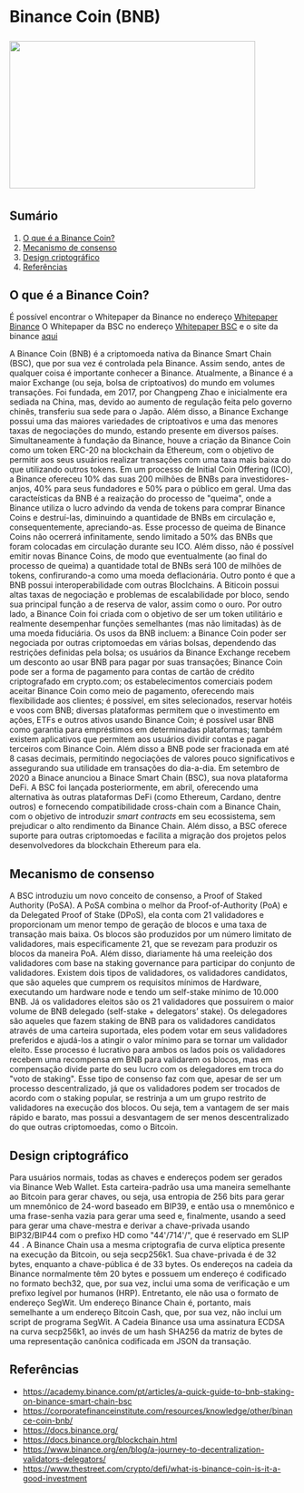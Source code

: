 # Binance Coin (BNB)

<img src="https://portaldobitcoin.uol.com.br/wp-content/uploads/2021/04/shutterstock_1876433254.jpg" style="width: 433px; height: 260.684px; margin: 6.60816px 0px;">


## Sumário

1. [O que é a Binance Coin?](#1)
2. [Mecanismo de consenso](#2)
3. [Design criptográfico](#3)
4. [Referências](#4)

<a id='1'></a>

## O que é a Binance Coin?
É possível encontrar o Whitepaper da Binance no endereço [Whitepaper Binance](https://web.archive.org/web/20200422153723/https://www.binance.com/resources/ico/Binance_WhitePaper_en.pdf) O Whitepaper da BSC no endereço [Whitepaper BSC](https://github.com/binance-chain/whitepaper/blob/master/WHITEPAPER.md) e o site da binance [aqui](https://www.binance.org/pt)

A Binance Coin (BNB) é a criptomoeda nativa da Binance Smart Chain (BSC), que por sua vez é controlada pela Binance. Assim sendo, antes de qualquer coisa é importante conhecer a Binance. Atualmente, a Binance é a maior Exchange (ou seja, bolsa de criptoativos) do mundo em volumes transações. Foi fundada, em 2017, por Changpeng Zhao e inicialmente era sediada na China, mas, devido ao aumento de regulação feita pelo governo chinês, transferiu sua sede para o Japão. Além disso, a Binance Exchange possui uma das maiores variedades de criptoativos e uma das menores taxas de negociações do mundo, estando presente em diversos países.
Simultaneamente à fundação da Binance, houve a criação da Binance Coin como um token ERC-20 na blockchain da Ethereum, com o objetivo de permitir aos seus usuários realizar transações com uma taxa mais baixa do que utilizando outros tokens. Em um processo de Initial Coin Offering (ICO), a Binance ofereceu 10% das suas 200 milhões de BNBs para investidores-anjos, 40% para seus fundadores e 50% para o público em geral. Uma das caracteísticas da BNB é a reaização do processo de "queima", onde a Binance utiliza o lucro advindo da venda de tokens para comprar Binance Coins e destruí-las, diminuindo a quantidade de BNBs em circulação e, consequentemente, apreciando-as. Esse processo de queima de Binance Coins não ocerrerá infinitamente, sendo limitado a 50% das BNBs que foram colocadas em circulação durante seu ICO. Além disso, não é possível emitir novas Binance Coins, de modo que eventualmente (ao final do processo de queima) a quantidade total de BNBs será 100 de milhões de tokens, confirurando-a como uma moeda deflacionária. Outro ponto é que a BNB possui interoperabilidade com outras Bloclchains.
A Biticoin possui altas taxas de negociação e problemas de escalabilidade por bloco, sendo sua principal função a de reserva de valor, assim como o ouro. Por outro lado, a Binance Coin foi criada com o objetivo de ser um token utilitário e realmente desempenhar funções semelhantes (mas não limitadas) às de uma moeda fiduciária. Os usos da BNB incluem: a Binance Coin poder ser negociada por outras criptomoedas em várias bolsas, dependendo das restrições definidas pela bolsa; os usuários da Binance Exchange recebem um desconto ao usar BNB para pagar por suas transações; Binance Coin pode ser a forma de pagamento para contas de cartão de crédito criptografado em crypto.com; os estabelecimentos comerciais podem aceitar Binance Coin como meio de pagamento, oferecendo mais flexibilidade aos clientes; é possível, em sites selecionados, reservar hotéis e voos com BNB; diversas plataformas permitem que o investimento em ações, ETFs e outros ativos usando Binance Coin; é possível usar BNB como garantia para empréstimos em determinadas plataformas; também existem aplicativos que permitem aos usuários dividir contas e pagar terceiros com Binance Coin. Além disso a BNB pode ser fracionada em até 8 casas decimais, permitindo negociações de valores pouco significativos e assegurando sua utilidade em transações do dia-a-dia.
Em setembro de 2020 a Binace anunciou a Binace Smart Chain (BSC), sua nova plataforma DeFi. A BSC foi lançada posteriormente, em abril, oferecendo uma alternativa às outras plataformas DeFi (como Ethereum, Cardano, dentre outros) e fornecendo compatibilidade cross-chain com a Binance Chain, com o objetivo de introduzir _smart contracts_ em seu ecossistema, sem prejudicar o alto rendimento da Binance Chain. Além disso, a BSC oferece suporte para outras criptomoedas e facilita a migração dos projetos pelos desenvolvedores da blockchain Ethereum para ela.

<a id='2'></a>

## Mecanismo de consenso

A BSC introduziu um novo conceito de consenso, a Proof of Staked Authority (PoSA). A PoSA combina o melhor da Proof-of-Authority (PoA) e da Delegated Proof of Stake (DPoS), ela conta com 21 validadores e proporcionam um menor tempo de geração de blocos e uma taxa de transação mais baixa.
Os blocos são produzidos por um número limitato de validadores, mais especificamente 21, que se revezam para produzir os blocos da maneira PoA. Além disso, diariamente há uma reeleição dos validadores com base na staking governance para participar do conjunto de validadores.
Existem dois tipos de validadores, os validadores candidatos, que são aqueles que cumprem os requisitos mínimos de Hardware, executando um hardware node e tendo um self-stake mínimo de 10.000 BNB. Já os validadores eleitos são os 21 validadores que possuírem o maior volume de BNB delegado (self-stake + delegators’ stake). 
Os delegadores são aqueles que fazem staking de BNB para os validadores candidatos através de uma carteira suportada, eles podem votar em seus validadores preferidos e ajudá-los a atingir o valor mínimo para se tornar um validador eleito. 
Esse processo é lucrativo para ambos os lados pois os validadores recebem uma recompensa em BNB para validarem os blocos, mas em compensação divide parte do seu lucro com os delegadores em troca do "voto de staking".
Esse tipo de consenso faz com que, apesar de ser um processo descentralizado, já que os validadores podem ser trocados de acordo com o staking popular, se restrinja a um um grupo restrito de validadores na execução dos blocos. Ou seja, tem a vantagem de ser mais rápido e barato, mas possui a desvantagem de ser menos descentralizado do que outras criptomoedas, como o Bitcoin.

<a id='3'></a>

## Design criptográfico

Para usuários normais, todas as chaves e endereços podem ser gerados via Binance Web Wallet.
Esta carteira-padrão usa uma maneira semelhante ao Bitcoin para gerar chaves, ou seja, usa entropia de 256 bits para gerar um mnemônico de 24-word baseado em BIP39, e então usa o mnemônico e uma frase-senha vazia para gerar uma seed e, finalmente, usando a seed para gerar uma chave-mestra e derivar a chave-privada usando BIP32/BIP44 com o prefixo HD como "44'/714'/", que é reservado em SLIP 44 .
A Binance Chain usa a mesma criptografia de curva elíptica presente na execução da Bitcoin, ou seja secp256k1. Sua chave-privada é de 32 bytes, enquanto a chave-pública é de 33 bytes.
Os endereços na cadeia da Binance normalmente têm 20 bytes e possuem um endereço é codificado no formato bech32, que, por sua vez, inclui uma soma de verificação e um prefixo legível por humanos (HRP). Entretanto, ele não usa o formato de endereço SegWit.
Um endereço Binance Chain é, portanto, mais semelhante a um endereço Bitcoin Cash, que, por sua vez, não inclui um script de programa SegWit. A Cadeia Binance usa uma assinatura ECDSA na curva secp256k1, ao invés de um hash SHA256 da matriz de bytes de uma representação canônica codificada em JSON da transação.

<a id='4'></a>

## Referências

- https://academy.binance.com/pt/articles/a-quick-guide-to-bnb-staking-on-binance-smart-chain-bsc
- https://corporatefinanceinstitute.com/resources/knowledge/other/binance-coin-bnb/
- https://docs.binance.org/
- https://docs.binance.org/blockchain.html
- https://www.binance.org/en/blog/a-journey-to-decentralization-validators-delegators/
- https://www.thestreet.com/crypto/defi/what-is-binance-coin-is-it-a-good-investment

